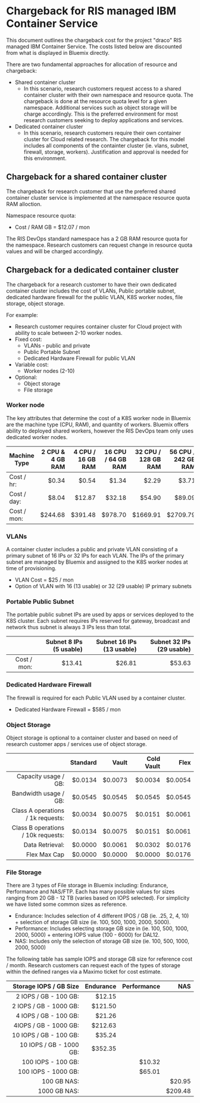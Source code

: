 # Chargeback for RIS managed IBM Container Service
This document outlines the chargeback cost for the project "draco" RIS managed IBM Container Service.  The costs listed below are discounted from what is displayed in Bluemix directly.

There are two fundamental approaches for allocation of resource and chargeback:
* Shared container cluster
  * In this scenario, research customers request access to a shared container cluster with their own namespace and resource quota. The chargeback is done at the resource quota level for a given namespace.  Additional services such as object storage will be charge accordingly.  This is the preferred environment for most research customers seeking to deploy applications and services.  
* Dedicated container cluster
  * In this scenario, research customers require their own container cluster for Cloud related research. The chargeback for this model includes all components of the containter cluster (ie. vlans, subnet, firewall, storage, workers).  Justification and approval is needed for this environment.


## Chargeback for a shared container cluster
The chargeback for research customer that use the preferred shared container cluster service is implemented at the namespace resource quota RAM alloction.

Namespace resource quota:
* Cost / RAM GB = $12.07 / mon

The RIS DevOps standard namespace has a 2 GB RAM resource quota for the namespace.  Research customers can request change in resource quota values and will be charged accordingly.


## Chargeback for a dedicated container cluster
The chargeback for a research customer to have their own dedicated container cluster includes the cost of VLANs, Public portable subnet, dedicated hardware firewall for the public VLAN, K8S worker nodes, file storage, object storage.

For example:
* Research customer requires container cluster for Cloud project with ability to scale between 2-10 worker nodes.
* Fixed cost: 
  * VLANs - public and private
  * Public Portable Subnet 
  * Dedicated Hardware Firewall for public VLAN  
* Variable cost:
  * Worker nodes (2-10)
* Optional:
  * Object storage
  * File storage


### Worker node
The key attributes that determine the cost of a K8S worker node in Bluemix are the machine type (CPU, RAM), and quantity of workers.  Bluemix offers ability to deployed shared workers, however the RIS DevOps team only uses dedicated worker nodes.

| Machine Type | 2 CPU & 4 GB RAM | 4 CPU / 16 GB RAM | 16 CPU / 64 GB RAM  |32 CPU / 128 GB RAM | 56 CPU / 242 GB RAM |
|--------------| ----------------:|------------------:|--------------------:|-------------------:|--------------------:|
| Cost / hr:   | $0.34            | $0.54             | $1.34               | $2.29              | $3.71               |
| Cost / day:  | $8.04            | $12.87            | $32.18              | $54.90             | $89.09              |
| Cost / mon:  | $244.68          | $391.48           | $978.70             | $1669.91           | $2709.79            |


### VLANs
A container cluster includes a public and private VLAN consisting of a primary subnet of 16 IPs or 32 IPs for each VLAN.  The IPs of the primary subnet are managed by Bluemix and assigned to the K8S worker nodes at time of provisioning.

* VLAN Cost = $25 / mon
* Option of VLAN with 16 (13 usable) or 32 (29 usable) IP primary subnets

### Portable Public Subnet
The portable public subnet IPs are used by apps or services deployed to the K8S cluster.  Each subnet requires IPs reserved for gateway, broadcast and network thus subnet is always 3 IPs less than total.

|              | Subnet 8 IPs (5 usable) | Subnet 16 IPs (13 usable) | Subnet 32 IPs (29 usable) |
|-------------:|------------------------:|--------------------------:|--------------------------:|
| Cost / mon:  | $13.41                  | $26.81                    | $53.63                    |



### Dedicated Hardware Firewall
The firewall is required for each Public VLAN used by a container cluster.

* Dedicated Hardware Firewall = $585 / mon


### Object Storage
Object storage is optional to a container cluster and based on need of research customer apps / services use of object storage.


|                                    | Standard    | Vault      | Cold Vault | Flex       |
|-----------------------------------:| -----------:|-----------:|-----------:|-----------:|
| Capacity usage / GB:               | $0.0134     | $0.0073    | $0.0034    | $0.0054    |
| Bandwidth usage / GB:              | $0.0545     | $0.0545    | $0.0545    | $0.0545    |
| Class A operations / 1k requests:  | $0.0034     | $0.0075    | $0.0151    | $0.0061    |
| Class B operations / 10k requests: | $0.0134     | $0.0075    | $0.0151    | $0.0061    |
| Data Retrieval:                    | $0.0000     | $0.0061    | $0.0302    | $0.0176    |      
| Flex Max Cap                       | $0.0000     | $0.0000    | $0.0000    | $0.0176    |      

### File Storage
There are 3 types of File storage in Bluemix including: Endurance, Performance and NAS/FTP. Each has many possible values for sizes ranging from 20 GB - 12 TB (varies based on IOPS selected). For simplicity we have listed some common sizes as reference. 

* Endurance: Includes selection of 4 different IPOS / GB (ie. .25, 2, 4, 10) + selection of storage GB size (ie. 100, 500, 1000, 2000, 5000).
* Performance: Includes selecting storage GB size in (ie. 100, 500, 1000, 2000, 5000) + entering IOPS value (100 - 6000) for DAL12.
* NAS: Includes only the selection of storage GB size (ie. 100, 500, 1000, 2000, 5000)

The following table has sample IOPS and storage GB size for reference cost / month.  Research customers can request each of the types of storage within the defined ranges via a Maximo ticket for cost estimate.

| Storage IOPS / GB Size  | Endurance    | Performance | NAS         |
|------------------------:| ------------:|------------:|------------:|
| 2 IOPS / GB - 100 GB:   | $12.15       |             |             |
| 2 IOPS / GB - 1000 GB:  | $121.50      |             |             |
| 4 IOPS / GB - 100 GB:   | $21.26       |             |             |
| 4IOPS / GB - 1000 GB:   | $212.63      |             |             |
| 10 IOPS / GB - 100 GB:  | $35.24       |             |             |
| 10 IOPS / GB - 1000 GB: | $352.35      |             |             |
| 100 IOPS - 100 GB:      |              | $10.32      |             |
| 100 IOPS - 1000 GB:     |              | $65.01      |             |
| 100 GB NAS:             |              |             | $20.95      |
| 1000 GB NAS:            |              |             | $209.48     |




